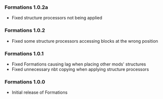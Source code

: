 ### Formations 1.0.2a
- Fixed structure processors not being applied

### Formations 1.0.2
- Fixed some structure processors accessing blocks at the wrong position

### Formations 1.0.1
- Fixed Formations causing lag when placing other mods' structures
- Fixed unnecessary nbt copying when applying structure processors

### Formations 1.0.0
- Initial release of Formations
